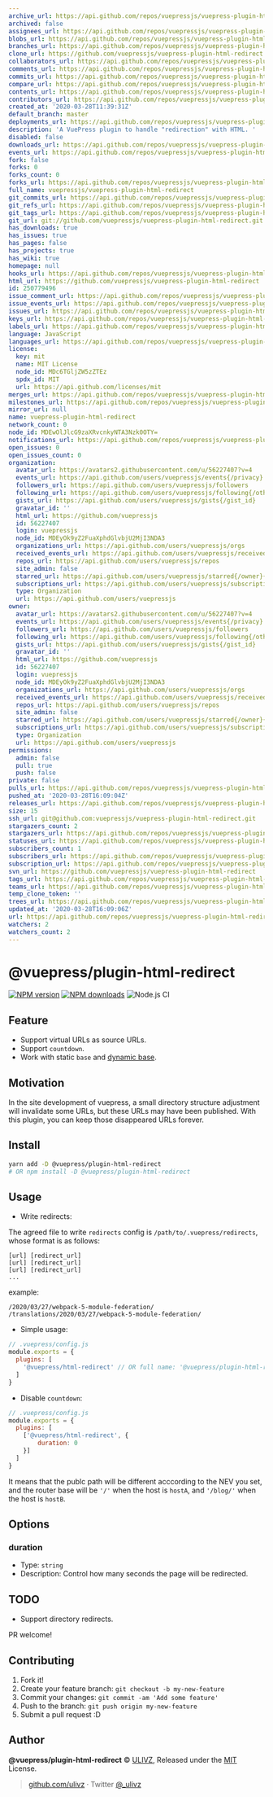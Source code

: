 ```yaml
---
archive_url: https://api.github.com/repos/vuepressjs/vuepress-plugin-html-redirect/{archive_format}{/ref}
archived: false
assignees_url: https://api.github.com/repos/vuepressjs/vuepress-plugin-html-redirect/assignees{/user}
blobs_url: https://api.github.com/repos/vuepressjs/vuepress-plugin-html-redirect/git/blobs{/sha}
branches_url: https://api.github.com/repos/vuepressjs/vuepress-plugin-html-redirect/branches{/branch}
clone_url: https://github.com/vuepressjs/vuepress-plugin-html-redirect.git
collaborators_url: https://api.github.com/repos/vuepressjs/vuepress-plugin-html-redirect/collaborators{/collaborator}
comments_url: https://api.github.com/repos/vuepressjs/vuepress-plugin-html-redirect/comments{/number}
commits_url: https://api.github.com/repos/vuepressjs/vuepress-plugin-html-redirect/commits{/sha}
compare_url: https://api.github.com/repos/vuepressjs/vuepress-plugin-html-redirect/compare/{base}...{head}
contents_url: https://api.github.com/repos/vuepressjs/vuepress-plugin-html-redirect/contents/{+path}
contributors_url: https://api.github.com/repos/vuepressjs/vuepress-plugin-html-redirect/contributors
created_at: '2020-03-28T11:39:31Z'
default_branch: master
deployments_url: https://api.github.com/repos/vuepressjs/vuepress-plugin-html-redirect/deployments
description: 'A VuePress plugin to handle "redirection" with HTML. '
disabled: false
downloads_url: https://api.github.com/repos/vuepressjs/vuepress-plugin-html-redirect/downloads
events_url: https://api.github.com/repos/vuepressjs/vuepress-plugin-html-redirect/events
fork: false
forks: 0
forks_count: 0
forks_url: https://api.github.com/repos/vuepressjs/vuepress-plugin-html-redirect/forks
full_name: vuepressjs/vuepress-plugin-html-redirect
git_commits_url: https://api.github.com/repos/vuepressjs/vuepress-plugin-html-redirect/git/commits{/sha}
git_refs_url: https://api.github.com/repos/vuepressjs/vuepress-plugin-html-redirect/git/refs{/sha}
git_tags_url: https://api.github.com/repos/vuepressjs/vuepress-plugin-html-redirect/git/tags{/sha}
git_url: git://github.com/vuepressjs/vuepress-plugin-html-redirect.git
has_downloads: true
has_issues: true
has_pages: false
has_projects: true
has_wiki: true
homepage: null
hooks_url: https://api.github.com/repos/vuepressjs/vuepress-plugin-html-redirect/hooks
html_url: https://github.com/vuepressjs/vuepress-plugin-html-redirect
id: 250779496
issue_comment_url: https://api.github.com/repos/vuepressjs/vuepress-plugin-html-redirect/issues/comments{/number}
issue_events_url: https://api.github.com/repos/vuepressjs/vuepress-plugin-html-redirect/issues/events{/number}
issues_url: https://api.github.com/repos/vuepressjs/vuepress-plugin-html-redirect/issues{/number}
keys_url: https://api.github.com/repos/vuepressjs/vuepress-plugin-html-redirect/keys{/key_id}
labels_url: https://api.github.com/repos/vuepressjs/vuepress-plugin-html-redirect/labels{/name}
language: JavaScript
languages_url: https://api.github.com/repos/vuepressjs/vuepress-plugin-html-redirect/languages
license:
  key: mit
  name: MIT License
  node_id: MDc6TGljZW5zZTEz
  spdx_id: MIT
  url: https://api.github.com/licenses/mit
merges_url: https://api.github.com/repos/vuepressjs/vuepress-plugin-html-redirect/merges
milestones_url: https://api.github.com/repos/vuepressjs/vuepress-plugin-html-redirect/milestones{/number}
mirror_url: null
name: vuepress-plugin-html-redirect
network_count: 0
node_id: MDEwOlJlcG9zaXRvcnkyNTA3Nzk0OTY=
notifications_url: https://api.github.com/repos/vuepressjs/vuepress-plugin-html-redirect/notifications{?since,all,participating}
open_issues: 0
open_issues_count: 0
organization:
  avatar_url: https://avatars2.githubusercontent.com/u/56227407?v=4
  events_url: https://api.github.com/users/vuepressjs/events{/privacy}
  followers_url: https://api.github.com/users/vuepressjs/followers
  following_url: https://api.github.com/users/vuepressjs/following{/other_user}
  gists_url: https://api.github.com/users/vuepressjs/gists{/gist_id}
  gravatar_id: ''
  html_url: https://github.com/vuepressjs
  id: 56227407
  login: vuepressjs
  node_id: MDEyOk9yZ2FuaXphdGlvbjU2MjI3NDA3
  organizations_url: https://api.github.com/users/vuepressjs/orgs
  received_events_url: https://api.github.com/users/vuepressjs/received_events
  repos_url: https://api.github.com/users/vuepressjs/repos
  site_admin: false
  starred_url: https://api.github.com/users/vuepressjs/starred{/owner}{/repo}
  subscriptions_url: https://api.github.com/users/vuepressjs/subscriptions
  type: Organization
  url: https://api.github.com/users/vuepressjs
owner:
  avatar_url: https://avatars2.githubusercontent.com/u/56227407?v=4
  events_url: https://api.github.com/users/vuepressjs/events{/privacy}
  followers_url: https://api.github.com/users/vuepressjs/followers
  following_url: https://api.github.com/users/vuepressjs/following{/other_user}
  gists_url: https://api.github.com/users/vuepressjs/gists{/gist_id}
  gravatar_id: ''
  html_url: https://github.com/vuepressjs
  id: 56227407
  login: vuepressjs
  node_id: MDEyOk9yZ2FuaXphdGlvbjU2MjI3NDA3
  organizations_url: https://api.github.com/users/vuepressjs/orgs
  received_events_url: https://api.github.com/users/vuepressjs/received_events
  repos_url: https://api.github.com/users/vuepressjs/repos
  site_admin: false
  starred_url: https://api.github.com/users/vuepressjs/starred{/owner}{/repo}
  subscriptions_url: https://api.github.com/users/vuepressjs/subscriptions
  type: Organization
  url: https://api.github.com/users/vuepressjs
permissions:
  admin: false
  pull: true
  push: false
private: false
pulls_url: https://api.github.com/repos/vuepressjs/vuepress-plugin-html-redirect/pulls{/number}
pushed_at: '2020-03-28T16:09:04Z'
releases_url: https://api.github.com/repos/vuepressjs/vuepress-plugin-html-redirect/releases{/id}
size: 15
ssh_url: git@github.com:vuepressjs/vuepress-plugin-html-redirect.git
stargazers_count: 2
stargazers_url: https://api.github.com/repos/vuepressjs/vuepress-plugin-html-redirect/stargazers
statuses_url: https://api.github.com/repos/vuepressjs/vuepress-plugin-html-redirect/statuses/{sha}
subscribers_count: 1
subscribers_url: https://api.github.com/repos/vuepressjs/vuepress-plugin-html-redirect/subscribers
subscription_url: https://api.github.com/repos/vuepressjs/vuepress-plugin-html-redirect/subscription
svn_url: https://github.com/vuepressjs/vuepress-plugin-html-redirect
tags_url: https://api.github.com/repos/vuepressjs/vuepress-plugin-html-redirect/tags
teams_url: https://api.github.com/repos/vuepressjs/vuepress-plugin-html-redirect/teams
temp_clone_token: ''
trees_url: https://api.github.com/repos/vuepressjs/vuepress-plugin-html-redirect/git/trees{/sha}
updated_at: '2020-03-28T16:09:06Z'
url: https://api.github.com/repos/vuepressjs/vuepress-plugin-html-redirect
watchers: 2
watchers_count: 2
---
```


# @vuepress/plugin-html-redirect

[![NPM version](https://img.shields.io/npm/v/@vuepress/plugin-html-redirect.svg?style=flat)](https://npmjs.com/package/@vuepress/plugin-html-redirect) [![NPM downloads](https://img.shields.io/npm/dm/@vuepress/plugin-html-redirect.svg?style=flat)](https://npmjs.com/package/@vuepress/plugin-html-redirect) ![Node.js CI](https://github.com/vuepressjs/vuepress-plugin-html-redirect/workflows/Node.js%20CI/badge.svg)

## Feature

- Support virtual URLs as source URLs.
- Support `countdown`.
- Work with static `base` and [dynamic base](https://github.com/vuepressjs/vuepress-plugin-dynamic-base).

## Motivation

In the site development of vuepress, a small directory structure adjustment will invalidate some URLs, but these URLs may have been published. With this plugin, you can keep those disappeared URLs forever.

## Install

```bash
yarn add -D @vuepress/plugin-html-redirect
# OR npm install -D @vuepress/plugin-html-redirect
```

## Usage

- Write redirects:

The agreed file to write `redirects` config is `/path/to/.vuepress/redirects`, whose format is as follows:

```
[url] [redirect_url]
[url] [redirect_url]
[url] [redirect_url]
...
```

example:

```
/2020/03/27/webpack-5-module-federation/ /translations/2020/03/27/webpack-5-module-federation/
``` 

- Simple usage:

```js
// .vuepress/config.js
module.exports = {
  plugins: [
    '@vuepress/html-redirect' // OR full name: '@vuepress/plugin-html-redirect'
  ]
}
```

- Disable `countdown`:


```js
// .vuepress/config.js
module.exports = {
  plugins: [
    ['@vuepress/html-redirect', {
        duration: 0
    }]
  ]
}
```

It means that the publc path will be different acccording to the NEV you set, and the router base will be `'/'` when the host is `hostA`, and `'/blog/'` when the host is `hostB`.

## Options

### duration

- Type: `string`
- Description: Control how many seconds the page will be redirected.

## TODO

- Support directory redirects.

PR welcome!

## Contributing

1. Fork it!
2. Create your feature branch: `git checkout -b my-new-feature`
3. Commit your changes: `git commit -am 'Add some feature'`
4. Push to the branch: `git push origin my-new-feature`
5. Submit a pull request :D

## Author

**@vuepress/plugin-html-redirect** © [ULIVZ](https://github.com/ulivz), Released under the [MIT](https://raw.githubusercontent.com/VuePress/vuepress-plugin-html-redirect/master/LICENSE) License.<br>

> [github.com/ulivz](https://github.com/ulivz) · Twitter [@_ulivz](https://twitter.com/_ulivz)


